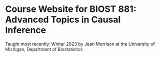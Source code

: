 # Course Website for BIOST 881: Advanced Topics in Causal Inference 

Taught most recently: Winter 2023 by Jean Morrison at the University of Michigan, Department of Biostatistics
